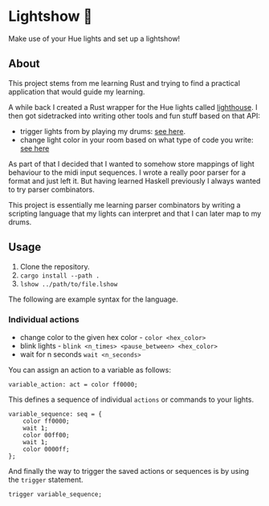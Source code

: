 # Lightshow 🚥

Make use of your Hue lights and set up a lightshow!

## About

This project stems from me learning Rust and trying to find a practical application
that would guide my learning.

A while back I created a Rust wrapper for the Hue lights called [lighthouse](https://github.com/finnkauski/lighthouse).
I then got sidetracked into writing other tools and fun stuff based on that API:

- trigger lights from by playing my drums: [see here](https://www.youtube.com/watch?v=fEK2DofSwEE).
- change light color in your room based on what type of code you write: [see here](https://github.com/finnkauski/lighthouse.el)

As part of that I decided that I wanted to somehow store mappings of light behaviour to the midi input sequences.
I wrote a really poor parser for a format and just left it. But having learned Haskell previously I always wanted
to try parser combinators.

This project is essentially me learning parser combinators by writing a scripting language that my
lights can interpret and that I can later map to my drums.

## Usage

1. Clone the repository.
2. `cargo install --path .`
3. `lshow ../path/to/file.lshow`

The following are example syntax for the language.

### Individual actions

- change color to the given hex color - `color <hex_color>`
- blink lights - `blink <n_times> <pause_between> <hex_color>`
- wait for n seconds `wait <n_seconds>`

You can assign an action to a variable as follows:

```
variable_action: act = color ff0000;
```

This defines a sequence of individual `actions` or commands to your lights.

```
variable_sequence: seq = {
    color ff0000;
    wait 1;
    color 00ff00;
    wait 1;
    color 0000ff;
};
```

And finally the way to trigger the saved actions or sequences is by using the `trigger` statement.

```
trigger variable_sequence;
```
